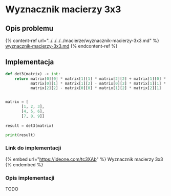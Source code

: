 # Wyznacznik macierzy 3x3

## Opis problemu

{% content-ref url="../../../../macierze/wyznacznik-macierzy-3x3.md" %}
[wyznacznik-macierzy-3x3.md](../../../../macierze/wyznacznik-macierzy-3x3.md)
{% endcontent-ref %}

## Implementacja

```python
def det3(matrix) -> int:
    return matrix[0][0] * matrix[1][1] * matrix[2][2] + matrix[1][0] * matrix[2][1] * matrix[0][2] + matrix[2][0] * \
           matrix[0][1] * matrix[1][2] - matrix[0][2] * matrix[1][1] * matrix[2][0] - matrix[0][1] * matrix[1][0] * \
           matrix[2][2] - matrix[0][0] * matrix[1][2] * matrix[2][1]


matrix = [
       [1, 2, 3], 
       [4, 5, 6], 
       [7, 8, 9]]
       
result = det3(matrix)

print(result)
```

### Link do implementacji

{% embed url="https://ideone.com/tc3XAb" %}
Wyznacznik macierzy 3x3
{% endembed %}

### Opis implementacji

TODO
